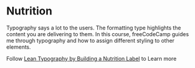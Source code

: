 # Nutrition

Typography says a lot to the users. The formatting type highlights the content you are delivering to them. In this course, freeCodeCamp guides me through typography and how to assign different styling to other elements.

Follow [Lean Typography by Building a Nutrition Label](https://www.freecodecamp.org/learn/2022/responsive-web-design/learn-typography-by-building-a-nutrition-label/step-1) to Learn more